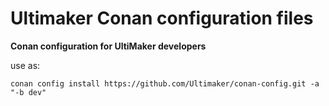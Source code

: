 # Ultimaker Conan configuration files

**Conan configuration for UltiMaker developers**

use as:
```
conan config install https://github.com/Ultimaker/conan-config.git -a "-b dev"
```
